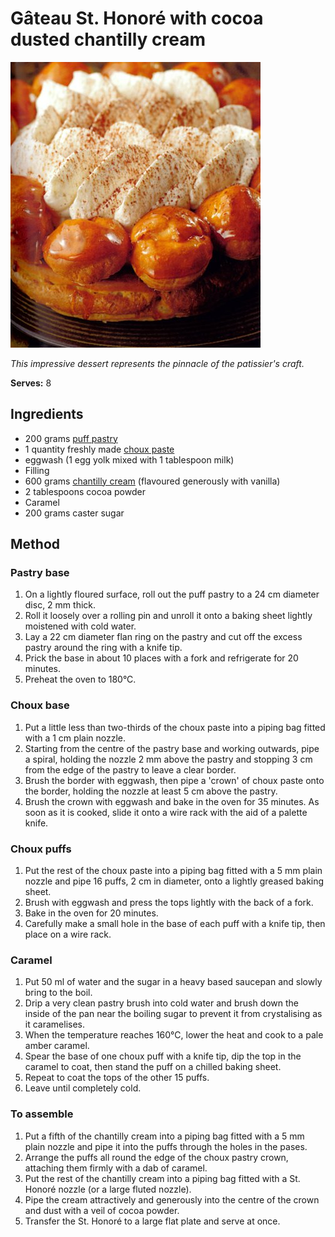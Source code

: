 # Gâteau St. Honoré with cocoa dusted chantilly cream

![Name](resources/gateau-st-honore.jpg)

*This impressive dessert represents the pinnacle of the patissier's craft.*

**Serves:** 8

## Ingredients
- 200 grams [puff pastry](../../baking/pastry/puff-pastry.md)
- 1 quantity freshly made [choux paste](../../baking/pastry/choux-pastry.md)
- eggwash (1 egg yolk mixed with 1 tablespoon milk)
- Filling
- 600 grams [chantilly cream](../../baking/cremes/creme-chantilly.md) (flavoured generously with vanilla)
- 2 tablespoons cocoa powder
- Caramel
- 200 grams caster sugar

## Method
### Pastry base
1. On a lightly floured surface, roll out the puff pastry to a 24 cm diameter disc, 2 mm thick.
1. Roll it loosely over a rolling pin and unroll it onto a baking sheet lightly moistened with cold water.
1. Lay a 22 cm diameter flan ring on the pastry and cut off the excess pastry around the ring with a knife tip.
1. Prick the base in about 10 places with a fork and refrigerate for 20 minutes.
1. Preheat the oven to 180°C.

### Choux base
1. Put a little less than two-thirds of the choux paste into a piping bag fitted with a 1 cm plain nozzle.
1. Starting from the centre of the pastry base and working outwards, pipe a spiral, holding the nozzle 2 mm above the pastry and stopping 3 cm from the edge of the pastry to leave a clear border.
1. Brush the border with eggwash, then pipe a 'crown' of choux paste onto the border, holding the nozzle at least 5 cm above the pastry.
1. Brush the crown with eggwash and bake in the oven for 35 minutes.
As soon as it is cooked, slide it onto a wire rack with the aid of a palette knife.

### Choux puffs
1. Put the rest of the choux paste into a piping bag fitted with a 5 mm plain nozzle and pipe 16 puffs, 2 cm in diameter, onto a lightly greased baking sheet.
1. Brush with eggwash and press the tops lightly with the back of a fork.
1. Bake in the oven for 20 minutes.
1. Carefully make a small hole in the base of each puff with a knife tip, then place on a wire rack.

### Caramel
1. Put 50 ml of water and the sugar in a heavy based saucepan and slowly bring to the boil.
1. Drip a very clean pastry brush into cold water and brush down the inside of the pan near the boiling sugar to prevent it from crystalising as it caramelises.
1. When the temperature reaches 160°C, lower the heat and cook to a pale amber caramel.
1. Spear the base of one choux puff with a knife tip, dip the top in the caramel to coat, then stand the puff on a chilled baking sheet.
1. Repeat to coat the tops of the other 15 puffs.
1. Leave until completely cold.

### To assemble
1. Put a fifth of the chantilly cream into a piping bag fitted with a 5 mm plain nozzle and pipe it into the puffs through the holes in the pases.
1. Arrange the puffs all round the edge of the choux pastry crown, attaching them firmly with a dab of caramel.
1. Put the rest of the chantilly cream into a piping bag fitted with a St. Honoré nozzle (or a large fluted nozzle).
1. Pipe the cream attractively and generously into the centre of the crown and dust with a veil of cocoa powder.
1. Transfer the St. Honoré to a large flat plate and serve at once.